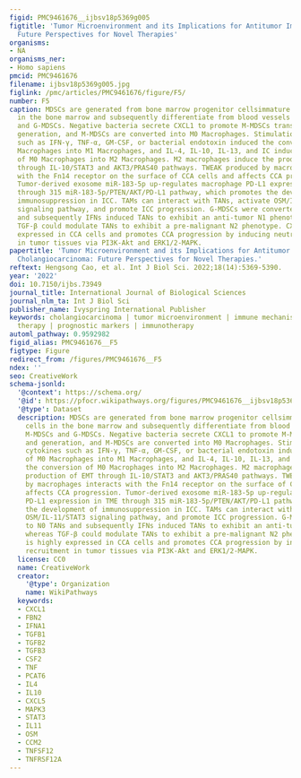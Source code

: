 ```yaml
---
figid: PMC9461676__ijbsv18p5369g005
figtitle: 'Tumor Microenvironment and its Implications for Antitumor Immunity in Cholangiocarcinoma:
  Future Perspectives for Novel Therapies'
organisms:
- NA
organisms_ner:
- Homo sapiens
pmcid: PMC9461676
filename: ijbsv18p5369g005.jpg
figlink: /pmc/articles/PMC9461676/figure/F5/
number: F5
caption: MDSCs are generated from bone marrow progenitor cellsimmature myeloid cells
  in the bone marrow and subsequently differentiate from blood vessels into M-MDSCs
  and G-MDSCs. Negative bacteria secrete CXCL1 to promote M-MDSCs transformation and
  generation, and M-MDSCs are converted into M0 Macrophages. Stimulation with cytokines
  such as IFN-γ, TNF-α, GM-CSF, or bacterial endotoxin induced the conversion of M0
  Macrophages into M1 Macrophages, and IL-4, IL-10, IL-13, and IC induced the conversion
  of M0 Macrophages into M2 Macrophages. M2 macrophages induce the production of EMT
  through IL-10/STAT3 and AKT3/PRAS40 pathways. TWEAK produced by macrophages interacts
  with the Fn14 receptor on the surface of CCA cells and affects CCA progression.
  Tumor-derived exosome miR-183-5p up-regulates macrophage PD-L1 expression in TME
  through 315 miR-183-5p/PTEN/AKT/PD-L1 pathway, which promotes the development of
  immunosuppression in ICC. TAMs can interact with TANs, activate OSM/IL-11/STAT3
  signaling pathway, and promote ICC progression. G-MDSCs were converted to N0 TANs
  and subsequently IFNs induced TANs to exhibit an anti-tumor N1 phenotype, whereas
  TGF-β could modulate TANs to exhibit a pre-malignant N2 phenotype. CXCL5 is highly
  expressed in CCA cells and promotes CCA progression by inducing neutrophil recruitment
  in tumor tissues via PI3K-Akt and ERK1/2-MAPK.
papertitle: 'Tumor Microenvironment and its Implications for Antitumor Immunity in
  Cholangiocarcinoma: Future Perspectives for Novel Therapies.'
reftext: Hengsong Cao, et al. Int J Biol Sci. 2022;18(14):5369-5390.
year: '2022'
doi: 10.7150/ijbs.73949
journal_title: International Journal of Biological Sciences
journal_nlm_ta: Int J Biol Sci
publisher_name: Ivyspring International Publisher
keywords: cholangiocarcinoma | tumor microenvironment | immune mechanism | targeted
  therapy | prognostic markers | immunotherapy
automl_pathway: 0.9592982
figid_alias: PMC9461676__F5
figtype: Figure
redirect_from: /figures/PMC9461676__F5
ndex: ''
seo: CreativeWork
schema-jsonld:
  '@context': https://schema.org/
  '@id': https://pfocr.wikipathways.org/figures/PMC9461676__ijbsv18p5369g005.html
  '@type': Dataset
  description: MDSCs are generated from bone marrow progenitor cellsimmature myeloid
    cells in the bone marrow and subsequently differentiate from blood vessels into
    M-MDSCs and G-MDSCs. Negative bacteria secrete CXCL1 to promote M-MDSCs transformation
    and generation, and M-MDSCs are converted into M0 Macrophages. Stimulation with
    cytokines such as IFN-γ, TNF-α, GM-CSF, or bacterial endotoxin induced the conversion
    of M0 Macrophages into M1 Macrophages, and IL-4, IL-10, IL-13, and IC induced
    the conversion of M0 Macrophages into M2 Macrophages. M2 macrophages induce the
    production of EMT through IL-10/STAT3 and AKT3/PRAS40 pathways. TWEAK produced
    by macrophages interacts with the Fn14 receptor on the surface of CCA cells and
    affects CCA progression. Tumor-derived exosome miR-183-5p up-regulates macrophage
    PD-L1 expression in TME through 315 miR-183-5p/PTEN/AKT/PD-L1 pathway, which promotes
    the development of immunosuppression in ICC. TAMs can interact with TANs, activate
    OSM/IL-11/STAT3 signaling pathway, and promote ICC progression. G-MDSCs were converted
    to N0 TANs and subsequently IFNs induced TANs to exhibit an anti-tumor N1 phenotype,
    whereas TGF-β could modulate TANs to exhibit a pre-malignant N2 phenotype. CXCL5
    is highly expressed in CCA cells and promotes CCA progression by inducing neutrophil
    recruitment in tumor tissues via PI3K-Akt and ERK1/2-MAPK.
  license: CC0
  name: CreativeWork
  creator:
    '@type': Organization
    name: WikiPathways
  keywords:
  - CXCL1
  - FBN2
  - IFNA1
  - TGFB1
  - TGFB2
  - TGFB3
  - CSF2
  - TNF
  - PCAT6
  - IL4
  - IL10
  - CXCL5
  - MAPK3
  - STAT3
  - IL11
  - OSM
  - CCM2
  - TNFSF12
  - TNFRSF12A
---
```

